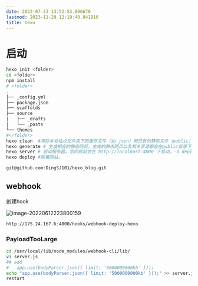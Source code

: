 ```yaml
---
date: 2022-07-23 13:52:53.806670
lastmod: 2023-11-29 12:19:40.841916
title: hexo
---
```

# 启动

```bash
hexo init <folder>
cd <folder>
npm install
# <folder>
.
├── _config.yml
├── package.json
├── scaffolds
├── source
|   ├── _drafts
|   └── _posts
└── themes
#</folder>
hexo clean  #清除本地站点文件夹下的缓存文件（db.json）和已有的静态文件（public）
hexo generate # 生成相应的静态网页，生成的静态网页以及相关资源都会在public目录下
hexo server # 启动服务器，您的网站会在 http://localhost:4000 下启动。-d deploy
hexo deploy #部署网站。

git@github.com:DingSJ101/hexo_blog.git
```

## webhook

创建hook

![image-20220612223800159](D:%5CAPPlications%5CTypora%5Cpicturecopy%5Cimage-20220612223800159.png)

```bash
http://175.24.167.6:4000/hooks/webhook-deploy-hexo
```

### PayloadTooLarge

```bash
cd /usr/local/lib/node_modules/webhook-cli/lib/
vi server.js
## add
#	app.use(bodyParser.json({ limit: '5000000000kb' }));
echo "app.use(bodyParser.json({ limit: '5000000000kb' }));" >> server.js
restart
```

